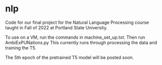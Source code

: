 # nlp
Code for our final project for the Natural Language Processing course taught in Fall of 2022 at Portland State University.

To use on a VM, run the commands in machine_set_up.txt. 
Then run AmbiExPUNations.py
This currently runs through processing the data and training the T5.

The 5th epoch of the pretrained T5 model will be posted soon.
